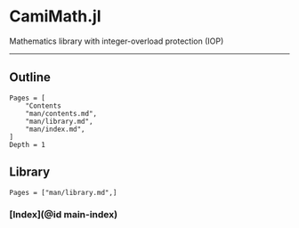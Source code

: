 # CamiMath.jl

Mathematics library with integer-overload protection (IOP)

---

## Outline

```@contents
Pages = [
    "Contents
    "man/contents.md",
    "man/library.md",
    "man/index.md",
]
Depth = 1
```

## Library

```@contents
Pages = ["man/library.md",]
```

### [Index](@id main-index)

```@index
```
